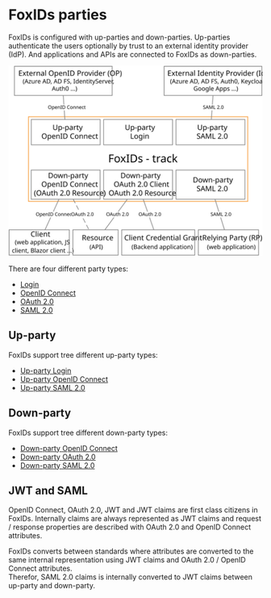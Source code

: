 ﻿# FoxIDs parties

FoxIDs is configured with up-parties and down-parties. Up-parties authenticate the users optionally by trust to an external identity provider (IdP). And applications and APIs are connected to FoxIDs as down-parties.

![FoxIDs up-parties and down-parties](images/parties.svg)

There are four different party types:

- [Login](login.md)
- [OpenID Connect](oidc.md)
- [OAuth 2.0](oauth-2.0.md)
- [SAML 2.0](saml-2.0.md)

## Up-party

FoxIDs support tree different up-party types:

- [Up-party Login](login.md)
- [Up-party OpenID Connect](up-party-oidc.md)
- [Up-party SAML 2.0]( up-party-saml-2.0.md)

## Down-party

FoxIDs support tree different down-party types:

- [Down-party OpenID Connect](down-party-oidc.md)
- [Down-party OAuth 2.0](down-party-oauth-2.0.md)
- [Down-party SAML 2.0](down-party-saml-2.0.md)

## JWT and SAML 
OpenID Connect, OAuth 2.0, JWT and JWT claims are first class citizens in FoxIDs. Internally claims are always represented as JWT claims and request / response properties are described with OAuth 2.0 and OpenID Connect attributes. 

FoxIDs converts between standards where attributes are converted to the same internal representation using JWT claims and OAuth 2.0 / OpenID Connect attributes.  
Therefor, SAML 2.0 claims is internally converted to JWT claims between up-party and down-party.
